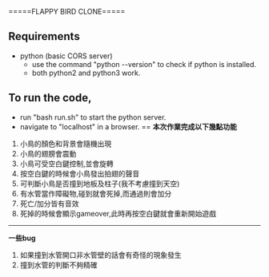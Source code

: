 ﻿=====FLAPPY BIRD CLONE=====


Requirements
------------
- python (basic CORS server)
	- use the command "python --version" to check if python is installed.
	- both python2 and python3 work.


To run the code,
----------------
- run "bash run.sh" to start the python server.
- navigate to "localhost" in a browser.
==
**本次作業完成以下幾點功能**
1. 小鳥的顏色和背景會隨機出現
2. 小鳥的翅膀會震動
3. 小鳥可受空白鍵控制,並會旋轉
4. 按空白鍵的時候會小鳥發出拍翅的聲音
5. 可判斷小鳥是否撞到地板及柱子(我不考慮撞到天空)
6. 有水管當作障礙物,碰到就會死掉,而通過則會加分
7. 死亡/加分皆有音效
8. 死掉的時候會顯示gameover,此時再按空白鍵就會重新開始遊戲
---
**一些bug**
1. 如果撞到水管開口非水管壁的話會有奇怪的現象發生
2. 撞到水管的判斷不夠精確
